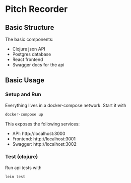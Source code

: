 # Pitch Recorder
## Basic Structure
The basic components:
* Clojure json API
* Postgres database
* React frontend
* Swagger docs for the api


## Basic Usage 
### Setup and Run
Everything lives in a docker-compose network. Start it with
```bash
docker-compose up
```
This exposes the following services:
* API: http://localhost:3000
* Frontend: http://localhost:3001
* Swagger: http://localhost:3002

### Test (clojure)
Run api tests with
```bash
lein test
```
